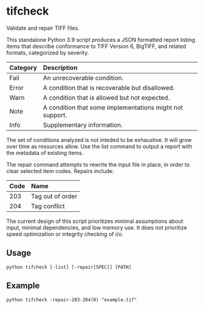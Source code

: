 
# tifcheck

Validate and repair TIFF files.

This standalone Python 3.9 script produces a JSON formatted report listing
items that describe conformance to TIFF Version 6, BigTIFF, and related
formats, categorized by severity.

| Category | Description                                              |
|----------|:---------------------------------------------------------|
| Fail     | An unrecoverable condition.                              |
| Error    | A condition that is recoverable but disallowed.          |
| Warn     | A condition that is allowed but not expected.            |
| Note     | A condition that some implementations might not support. |
| Info     | Supplementary information.                               |

The set of conditions analyzed is not inteded to be exhaustive.  It will
grow over time as resources allow.  Use the list command to output a report
with the metadata of existing items.

The repair command attempts to rewrite the input file in place, in order to
clear selected item codes.  Repairs include:

| Code | Name             |
|------|:-----------------|
| 203  | Tag out of order |
| 204  | Tag conflict     |

The current design of this script prioritizes minimal assumptions about
input, minimal dependencies, and low memory use.  It does not prioritize
speed optimization or integrity checking of i/o.

## Usage

```
python tifcheck [-list] [-repair[SPEC]] [PATH]
```

## Example

```
python tifcheck -repair-203-204(0) "example.tif"
```

